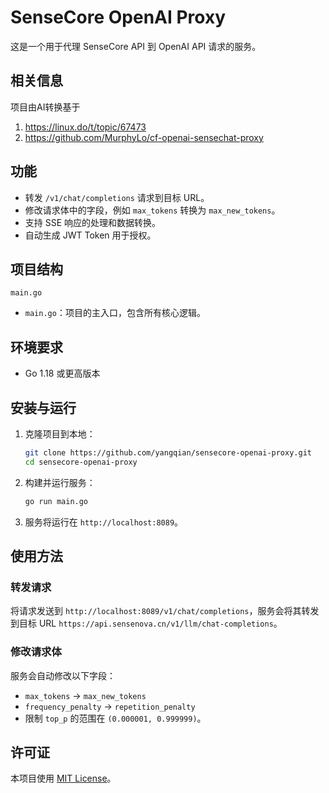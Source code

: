 # SenseCore OpenAI Proxy

这是一个用于代理 SenseCore API 到 OpenAI API 请求的服务。

## 相关信息

项目由AI转换基于
1. https://linux.do/t/topic/67473
2. https://github.com/MurphyLo/cf-openai-sensechat-proxy

## 功能

- 转发 `/v1/chat/completions` 请求到目标 URL。
- 修改请求体中的字段，例如 `max_tokens` 转换为 `max_new_tokens`。
- 支持 SSE 响应的处理和数据转换。
- 自动生成 JWT Token 用于授权。

## 项目结构

```
main.go
```

- `main.go`：项目的主入口，包含所有核心逻辑。

## 环境要求

- Go 1.18 或更高版本

## 安装与运行

1. 克隆项目到本地：

   ```bash
   git clone https://github.com/yangqian/sensecore-openai-proxy.git
   cd sensecore-openai-proxy
   ```

2. 构建并运行服务：

   ```bash
   go run main.go
   ```

3. 服务将运行在 `http://localhost:8089`。

## 使用方法

### 转发请求

将请求发送到 `http://localhost:8089/v1/chat/completions`，服务会将其转发到目标 URL `https://api.sensenova.cn/v1/llm/chat-completions`。

### 修改请求体

服务会自动修改以下字段：

- `max_tokens` -> `max_new_tokens`
- `frequency_penalty` -> `repetition_penalty`
- 限制 `top_p` 的范围在 `(0.000001, 0.999999)`。

## 许可证

本项目使用 [MIT License](LICENSE)。